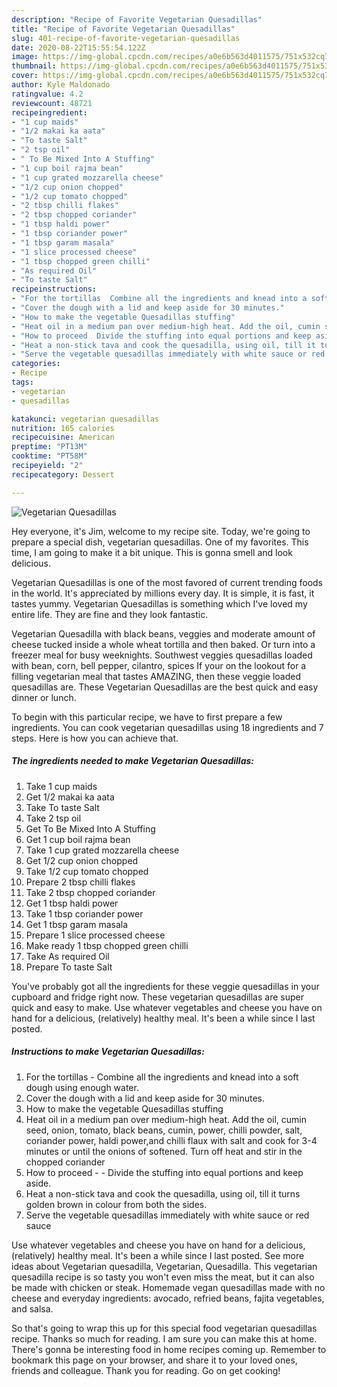 ```yaml
---
description: "Recipe of Favorite Vegetarian Quesadillas"
title: "Recipe of Favorite Vegetarian Quesadillas"
slug: 401-recipe-of-favorite-vegetarian-quesadillas
date: 2020-08-22T15:55:54.122Z
image: https://img-global.cpcdn.com/recipes/a0e6b563d4011575/751x532cq70/vegetarian-quesadillas-recipe-main-photo.jpg
thumbnail: https://img-global.cpcdn.com/recipes/a0e6b563d4011575/751x532cq70/vegetarian-quesadillas-recipe-main-photo.jpg
cover: https://img-global.cpcdn.com/recipes/a0e6b563d4011575/751x532cq70/vegetarian-quesadillas-recipe-main-photo.jpg
author: Kyle Maldonado
ratingvalue: 4.2
reviewcount: 48721
recipeingredient:
- "1 cup maids"
- "1/2 makai ka aata"
- "To taste Salt"
- "2 tsp oil"
- " To Be Mixed Into A Stuffing"
- "1 cup boil rajma bean"
- "1 cup grated mozzarella cheese"
- "1/2 cup onion chopped"
- "1/2 cup tomato chopped"
- "2 tbsp chilli flakes"
- "2 tbsp chopped coriander"
- "1 tbsp haldi power"
- "1 tbsp coriander power"
- "1 tbsp garam masala"
- "1 slice processed cheese"
- "1 tbsp chopped green chilli"
- "As required Oil"
- "To taste Salt"
recipeinstructions:
- "For the tortillas  Combine all the ingredients and knead into a soft dough using enough water."
- "Cover the dough with a lid and keep aside for 30 minutes."
- "How to make the vegetable Quesadillas stuffing"
- "Heat oil in a medium pan over medium-high heat. Add the oil, cumin seed, onion, tomato, black beans, cumin, power, chilli powder, salt, coriander power, haldi power,and chilli flaux with salt and cook for 3-4 minutes or until the onions of softened. Turn off heat and stir in the chopped coriander"
- "How to proceed  Divide the stuffing into equal portions and keep aside."
- "Heat a non-stick tava and cook the quesadilla, using oil, till it turns golden brown in colour from both the sides."
- "Serve the vegetable quesadillas immediately with white sauce or red sauce"
categories:
- Recipe
tags:
- vegetarian
- quesadillas

katakunci: vegetarian quesadillas 
nutrition: 165 calories
recipecuisine: American
preptime: "PT13M"
cooktime: "PT58M"
recipeyield: "2"
recipecategory: Dessert

---
```



![Vegetarian Quesadillas](https://img-global.cpcdn.com/recipes/a0e6b563d4011575/751x532cq70/vegetarian-quesadillas-recipe-main-photo.jpg)

Hey everyone, it's Jim, welcome to my recipe site. Today, we're going to prepare a special dish, vegetarian quesadillas. One of my favorites. This time, I am going to make it a bit unique. This is gonna smell and look delicious.

Vegetarian Quesadillas is one of the most favored of current trending foods in the world. It's appreciated by millions every day. It is simple, it is fast, it tastes yummy. Vegetarian Quesadillas is something which I've loved my entire life. They are fine and they look fantastic.

Vegetarian Quesadilla with black beans, veggies and moderate amount of cheese tucked inside a whole wheat tortilla and then baked. Or turn into a freezer meal for busy weeknights. Southwest veggies quesadillas loaded with bean, corn, bell pepper, cilantro, spices If your on the lookout for a filling vegetarian meal that tastes AMAZING, then these veggie loaded quesadillas are. These Vegetarian Quesadillas are the best quick and easy dinner or lunch.


To begin with this particular recipe, we have to first prepare a few ingredients. You can cook vegetarian quesadillas using 18 ingredients and 7 steps. Here is how you can achieve that.

<!--inarticleads1-->

##### The ingredients needed to make Vegetarian Quesadillas:

1. Take 1 cup maids
1. Get 1/2 makai ka aata
1. Take To taste Salt
1. Take 2 tsp oil
1. Get  To Be Mixed Into A Stuffing
1. Get 1 cup boil rajma bean
1. Take 1 cup grated mozzarella cheese
1. Get 1/2 cup onion chopped
1. Take 1/2 cup tomato chopped
1. Prepare 2 tbsp chilli flakes
1. Take 2 tbsp chopped coriander
1. Get 1 tbsp haldi power
1. Take 1 tbsp coriander power
1. Get 1 tbsp garam masala
1. Prepare 1 slice processed cheese
1. Make ready 1 tbsp chopped green chilli
1. Take As required Oil
1. Prepare To taste Salt


You&#39;ve probably got all the ingredients for these veggie quesadillas in your cupboard and fridge right now. These vegetarian quesadillas are super quick and easy to make. Use whatever vegetables and cheese you have on hand for a delicious, (relatively) healthy meal. It&#39;s been a while since I last posted. 

<!--inarticleads2-->

##### Instructions to make Vegetarian Quesadillas:

1. For the tortillas  - Combine all the ingredients and knead into a soft dough using enough water.
1. Cover the dough with a lid and keep aside for 30 minutes.
1. How to make the vegetable Quesadillas stuffing
1. Heat oil in a medium pan over medium-high heat. Add the oil, cumin seed, onion, tomato, black beans, cumin, power, chilli powder, salt, coriander power, haldi power,and chilli flaux with salt and cook for 3-4 minutes or until the onions of softened. Turn off heat and stir in the chopped coriander
1. How to proceed -  - Divide the stuffing into equal portions and keep aside.
1. Heat a non-stick tava and cook the quesadilla, using oil, till it turns golden brown in colour from both the sides.
1. Serve the vegetable quesadillas immediately with white sauce or red sauce


Use whatever vegetables and cheese you have on hand for a delicious, (relatively) healthy meal. It&#39;s been a while since I last posted. See more ideas about Vegetarian quesadilla, Vegetarian, Quesadilla. This vegetarian quesadilla recipe is so tasty you won&#39;t even miss the meat, but it can also be made with chicken or steak. Homemade vegan quesadillas made with no cheese and everyday ingredients: avocado, refried beans, fajita vegetables, and salsa. 

So that's going to wrap this up for this special food vegetarian quesadillas recipe. Thanks so much for reading. I am sure you can make this at home. There's gonna be interesting food in home recipes coming up. Remember to bookmark this page on your browser, and share it to your loved ones, friends and colleague. Thank you for reading. Go on get cooking!
